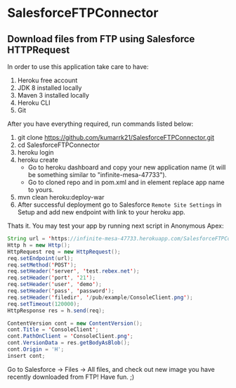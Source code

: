 # SalesforceFTPConnector
## Download files from FTP using Salesforce HTTPRequest

In order to use this application take care to have:
1) Heroku free account
2) JDK 8 installed locally
3) Maven 3 installed locally
4) Heroku CLI
5) Git

After you have everything required, run commands listed below:
1) git clone https://github.com/kumarrk21/SalesforceFTPConnector.git
2) cd SalesforceFTPConnector
3) heroku login
4) heroku create
   - Go to heroku dashboard and copy your new application name (it will be something similar to "infinite-mesa-47733").
   - Go to cloned repo and in pom.xml and in element <appName></appName> replace app name to yours.
5) mvn clean heroku:deploy-war
6) After successful deployment go to Salesforce `Remote Site Settings` in Setup and add new endpoint with link to your heroku app.

Thats it. You may test your app by running next script in Anonymous Apex:

```java
String url = 'https://infinite-mesa-47733.herokuapp.com/SalesforceFTPConnector'; //replace with your app URL
Http h = new Http();
HttpRequest req = new HttpRequest();
req.setEndpoint(url);
req.setMethod('POST');
req.setHeader('server', 'test.rebex.net');
req.setHeader('port', '21');
req.setHeader('user', 'demo');
req.setHeader('pass', 'password');
req.setHeader('filedir', '/pub/example/ConsoleClient.png');
req.setTimeout(120000);
HttpResponse res = h.send(req);

ContentVersion cont = new ContentVersion();
cont.Title = 'ConsoleClient';
cont.PathOnClient = 'ConsoleClient.png';
cont.VersionData = res.getBodyAsBlob();
cont.Origin = 'H';
insert cont;
```

Go to Salesforce -> Files -> All files, and check out new image you have recently downloaded from FTP! Have fun. ;)
